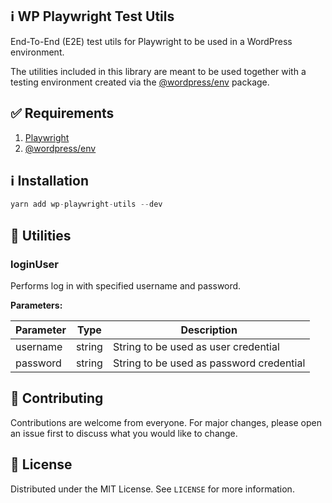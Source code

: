 ## ℹ️ WP Playwright Test Utils

End-To-End (E2E) test utils for Playwright to be used in a WordPress environment. 

The utilities included in this library are meant to be used together with a testing environment created via the [@wordpress/env](https://developer.wordpress.org/block-editor/reference-guides/packages/packages-env/) package.

<!-- GETTING STARTED -->
## ✅ Requirements

1. [Playwright](https://playwright.dev/)
2. [@wordpress/env](https://developer.wordpress.org/block-editor/reference-guides/packages/packages-env/)

<!-- GETTING STARTED -->
## ℹ️ Installation

```js
yarn add wp-playwright-utils --dev
```

<!-- GETTING STARTED -->
## 📖 Utilities

### loginUser

Performs log in with specified username and password.

**Parameters:**

| Parameter 	| Type   	| Description                              	|
|-----------	|--------	|------------------------------------------	|
| username  	| string 	| String to be used as user credential     	|
| password  	| string 	| String to be used as password credential 	|

<!-- CONTRIBUTING -->
## 🤝 Contributing

Contributions are welcome from everyone. For major changes, please open an issue first to discuss what you would like to change.

<!-- LICENSE -->
## 🔖 License

Distributed under the MIT License. See `LICENSE` for more information.